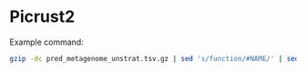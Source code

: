 # Picrust2

Example command:

```bash
gzip -dc pred_metagenome_unstrat.tsv.gz | sed 's/function/#NAME/' | sed 's/^ko://' > pred_metagenome_unstrat_ko_sansKO.txt
```
